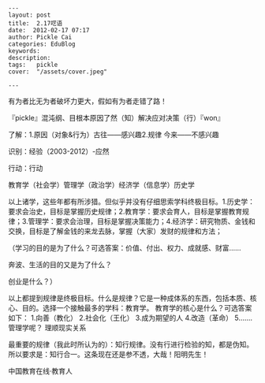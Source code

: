 
    ---
    layout: post  
    title:  2.17呓语  
    date:  2012-02-17 07:17  
    author: Pickle Cai  
    categories: EduBlog  
    keywords: 
    description:   
    tags:	pickle   
    cover:  "/assets/cover.jpeg"  

    ---  
    
有为者比无为者破坏力更大，假如有为者走错了路！

『pickle』混沌纲、目根本原因了然（知）解决应对决策（行）『won』

了解：1.原因（对象&行为）古往——感兴趣2.规律 今来——不感兴趣

识别：经验（2003-2012）-应然 

行动：行动

教育学（社会学）管理学（政治学）经济学（信息学）历史学

以上诸学，这些年都有所涉猎。但似乎并没有仔细思索学科终极目标。1.历史学：要求会治史，目标是掌握历史规律；2.教育学：要求会育人，目标是掌握教育规律；3.管理学：要求会治理，目标是掌握决策能力；4.经济学：研究物质、金钱和交换，目标是了解金钱的来龙去脉，掌握（大家）发财的规律和方法；

（学习的目的是为了什么？可选答案：价值、付出、权力、成就感、财富……

奔波、生活的目的又是为了什么？

创业是什么？）

以上都提到规律是终极目标。什么是规律？它是一种成体系的东西，包括本质、核心、目的。选择一个接触最多的学科：教育学。    教育学的核心是什么？可选答案如下：    1.向善（教化）    2.社会化（王化）    3.成为期望的人    4.改造（革命）    5.……管理学呢？    理顺现实关系    

最重要的规律（我此时所认为的）：知行规律。没有行进行检验的知，都是伪知。所以要求是：知行合一。这条现在还是参不透，大哉！阳明先生！																

		    
 中国教育在线·教育人

